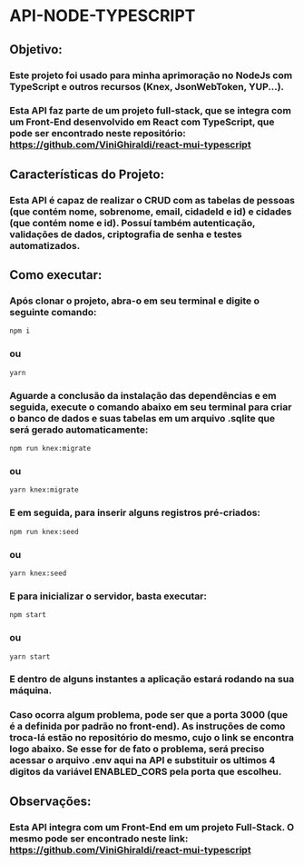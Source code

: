 # API-NODE-TYPESCRIPT

## Objetivo:
### Este projeto foi usado para minha aprimoração no NodeJs com TypeScript e outros recursos (Knex, JsonWebToken, YUP...).

### Esta API faz parte de um projeto full-stack, que se integra com um Front-End desenvolvido em React com TypeScript, que pode ser encontrado neste repositório: https://github.com/ViniGhiraldi/react-mui-typescript

## Características do Projeto:
### Esta API é capaz de realizar o CRUD com as tabelas de pessoas (que contém nome, sobrenome, email, cidadeId e id) e cidades (que contém nome e id). Possuí também autenticação, validações de dados, criptografia de senha e testes automatizados.

## Como executar:
### Após clonar o projeto, abra-o em seu terminal e digite o seguinte comando:
```
npm i
```
### ou
```
yarn
```
### Aguarde a conclusão da instalação das dependências e em seguida, execute o comando abaixo em seu terminal para criar o banco de dados e suas tabelas em um arquivo .sqlite que será gerado automaticamente:
```
npm run knex:migrate
```
### ou
```
yarn knex:migrate
```
### E em seguida, para inserir alguns registros pré-criados:
```
npm run knex:seed
```
### ou
```
yarn knex:seed
```
### E para inicializar o servidor, basta executar:
```
npm start
```
### ou
```
yarn start
```
### E dentro de alguns instantes a aplicação estará rodando na sua máquina.

### Caso ocorra algum problema, pode ser que a porta 3000 (que é a definida por padrão no front-end). As instruções de como troca-lá estão no repositório do mesmo, cujo o link se encontra logo abaixo. Se esse for de fato o problema, será preciso acessar o arquivo .env aqui na API e substituir os ultimos 4 digitos da variável ENABLED_CORS pela porta que escolheu.

## Observações:
### Esta API integra com um Front-End em um projeto Full-Stack. O mesmo pode ser encontrado neste link: https://github.com/ViniGhiraldi/react-mui-typescript
